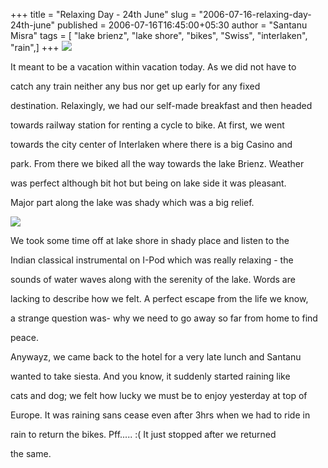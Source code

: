 +++
title = "Relaxing Day - 24th June"
slug = "2006-07-16-relaxing-day-24th-june"
published = 2006-07-16T16:45:00+05:30
author = "Santanu Misra"
tags = [ "lake brienz", "lake shore", "bikes", "Swiss", "interlaken", "rain",]
+++
[![](../images/thumbnails/2006-07-16-relaxing-day-24th-june-pamela-cycle.jpg)](../images/2006-07-16-relaxing-day-24th-june-pamela-cycle.jpg)

It meant to be a vacation within vacation today. As we did not have to
catch any train neither any bus nor get up early for any fixed
destination. Relaxingly, we had our self-made breakfast and then headed
towards railway station for renting a cycle to bike. At first, we went
towards the city center of Interlaken where there is a big Casino and
park. From there we biked all the way towards the lake Brienz. Weather
was perfect although bit hot but being on lake side it was pleasant.
Major part along the lake was shady which was a big relief.

  

  

[![](../images/thumbnails/2006-07-16-relaxing-day-24th-june-lake-interlaken.jpg)](../images/2006-07-16-relaxing-day-24th-june-lake-interlaken.jpg)

We took some time off at lake shore in shady place and listen to the
Indian classical instrumental on I-Pod which was really relaxing - the
sounds of water waves along with the serenity of the lake. Words are
lacking to describe how we felt. A perfect escape from the life we know,
a strange question was- why we need to go away so far from home to find
peace.

  
Anywayz, we came back to the hotel for a very late lunch and Santanu
wanted to take siesta. And you know, it suddenly started raining like
cats and dog; we felt how lucky we must be to enjoy yesterday at top of
Europe. It was raining sans cease even after 3hrs when we had to ride in
rain to return the bikes. Pff..... :( It just stopped after we returned
the same.
